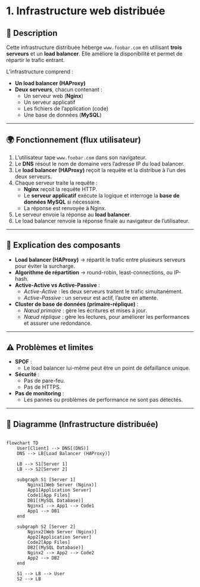 # 1. Infrastructure web distribuée

## 📌 Description

Cette infrastructure distribuée héberge `www.foobar.com` en utilisant **trois serveurs** et un **load balancer**.
Elle améliore la disponibilité et permet de répartir le trafic entrant.

L’infrastructure comprend :

- **Un load balancer (HAProxy)**
- **Deux serveurs**, chacun contenant :
  - Un serveur web (**Nginx**)
  - Un serveur applicatif
  - Les fichiers de l’application (code)
  - Une base de données (**MySQL**)

---

## 🌍 Fonctionnement (flux utilisateur)

1. L’utilisateur tape `www.foobar.com` dans son navigateur.
2. Le **DNS** résout le nom de domaine vers l’adresse IP du load balancer.
3. Le **load balancer (HAProxy)** reçoit la requête et la distribue à l’un des deux serveurs.
4. Chaque serveur traite la requête :
   - **Nginx** reçoit la requête HTTP.
   - Le **serveur applicatif** exécute la logique et interroge la **base de données MySQL** si nécessaire.
   - La réponse est renvoyée à Nginx.
5. Le serveur envoie la réponse au **load balancer**.
6. Le load balancer renvoie la réponse finale au navigateur de l’utilisateur.

---

## 🔧 Explication des composants

- **Load balancer (HAProxy)** → répartit le trafic entre plusieurs serveurs pour éviter la surcharge.
- **Algorithme de répartition** → round-robin, least-connections, ou IP-hash.
- **Active-Active vs Active-Passive** :
  - *Active-Active* : les deux serveurs traitent le trafic simultanément.
  - *Active-Passive* : un serveur est actif, l’autre en attente.
- **Cluster de base de données (primaire-réplique)** :
  - *Nœud primaire* : gère les écritures et mises à jour.
  - *Nœud réplique* : gère les lectures, pour améliorer les performances et assurer une redondance.

---

## ⚠️ Problèmes et limites

- **SPOF** :
  - Le load balancer lui-même peut être un point de défaillance unique.
- **Sécurité** :
  - Pas de pare-feu.
  - Pas de HTTPS.
- **Pas de monitoring** :
  - Les pannes ou problèmes de performance ne sont pas détectés.

---

## 📸 Diagramme (Infrastructure distribuée)

```mermaid

flowchart TD
    User[Client] --> DNS[(DNS)]
    DNS --> LB[Load Balancer (HAProxy)]

    LB --> S1[Server 1]
    LB --> S2[Server 2]

    subgraph S1 [Server 1]
        Nginx1[Web Server (Nginx)]
        App1[Application Server]
        Code1[App Files]
        DB1[(MySQL Database)]
        Nginx1 --> App1 --> Code1
        App1 --> DB1
    end

    subgraph S2 [Server 2]
        Nginx2[Web Server (Nginx)]
        App2[Application Server]
        Code2[App Files]
        DB2[(MySQL Database)]
        Nginx2 --> App2 --> Code2
        App2 --> DB2
    end

    S1 --> LB --> User
    S2 --> LB

```
